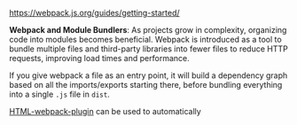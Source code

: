 
https://webpack.js.org/guides/getting-started/

**Webpack and Module Bundlers**: As projects grow in complexity, organizing code into modules becomes beneficial. Webpack is introduced as a tool to bundle multiple files and third-party libraries into fewer files to reduce HTTP requests, improving load times and performance. 

If you give webpack a file as an entry point, it will build a dependency graph based on all the imports/exports starting there, before bundling everything into a single `.js` file in `dist`.

[HTML-webpack-plugin](https://www.theodinproject.com/lessons/node-path-javascript-webpack#html-webpack-plugin) can be used to automatically 
